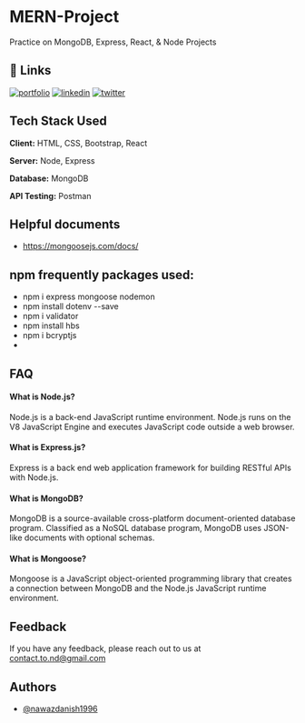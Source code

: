 
# MERN-Project

Practice on MongoDB, Express, React, & Node Projects


## 🔗 Links
[![portfolio](https://img.shields.io/badge/my_portfolio-000?style=for-the-badge&logo=ko-fi&logoColor=white)](https://nawazdanish1996.github.io/MyPortfolio/)
[![linkedin](https://img.shields.io/badge/linkedin-0A66C2?style=for-the-badge&logo=linkedin&logoColor=white)](https://www.linkedin.com/in/nawazdanish/)
[![twitter](https://img.shields.io/badge/twitter-1DA1F2?style=for-the-badge&logo=twitter&logoColor=white)](https://twitter.com/nawazdanish1996)


## Tech Stack Used

**Client:** HTML, CSS, Bootstrap, React

**Server:** Node, Express

**Database:** MongoDB

**API Testing:** Postman

## Helpful documents
- https://mongoosejs.com/docs/

## npm frequently packages used:
- npm i express mongoose nodemon
- npm install dotenv --save
- npm i validator
- npm install hbs
- npm i bcryptjs
- 


## FAQ

#### What is Node.js?

Node.js is a back-end JavaScript runtime environment. Node.js runs on the V8 JavaScript Engine and executes JavaScript code outside a web browser.

#### What is Express.js?

Express is a back end web application framework for building RESTful APIs with Node.js.

#### What is MongoDB?

MongoDB is a source-available cross-platform document-oriented database program. Classified as a NoSQL database program, MongoDB uses JSON-like documents with optional schemas.

#### What is Mongoose?

Mongoose is a JavaScript object-oriented programming library that creates a connection between MongoDB and the Node.js JavaScript runtime environment.

## Feedback

If you have any feedback, please reach out to us at contact.to.nd@gmail.com


## Authors

- [@nawazdanish1996](https://www.github.com/nawazdanish1996)

